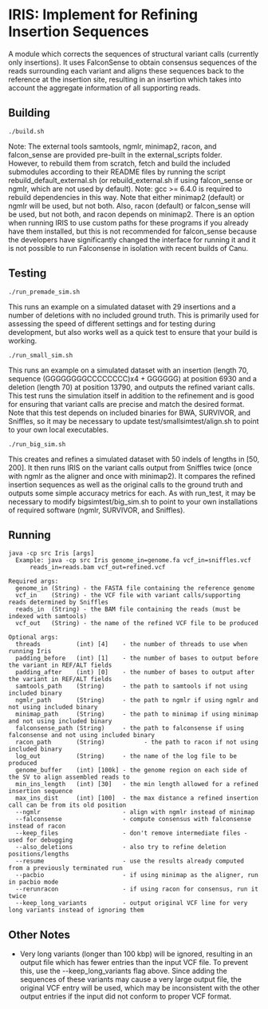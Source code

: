 # IRIS: Implement for Refining Insertion Sequences
A module which corrects the sequences of structural variant calls (currently only insertions).  It uses FalconSense to obtain consensus sequences of the reads surrounding each variant and aligns these sequences back to the reference at the insertion site, resulting in an insertion which takes into account the aggregate information of all supporting reads.

## Building

```./build.sh```

Note: The external tools samtools, ngmlr, minimap2, racon, and falcon_sense are provided pre-built in the external_scripts folder.  
However, to rebuild them from scratch, fetch and build the included submodules according to their README files by running the script rebuild_default_external.sh (or rebuild_external.sh if using falcon_sense or ngmlr, which are not used by default).  Note: gcc >= 6.4.0 is required to rebuild dependencies in this way.
Note that either minimap2 (default) or ngmlr will be used, but not both.
Also, racon (default) or falcon_sense will be used, but not both, and racon depends on minimap2.
There is an option when running IRIS to use custom paths for these programs if you already have them installed, but this is not recommended for falcon_sense 
because the developers have significantly changed the interface for running it and it is not possible to run Falconsense in isolation with recent builds of Canu.

## Testing

```./run_premade_sim.sh```

This runs an example on a simulated dataset with 29 insertions and a number of deletions with no included ground truth.
This is primarily used for assessing the speed of different settings and for testing during development,
but also works well as a quick test to ensure that your build is working.

```./run_small_sim.sh```

This runs an example on a simulated dataset with an insertion 
(length 70, sequence (GGGGGGGGCCCCCCCC)x4 + GGGGGG) at position 6930 
and a deletion (length 70) at position 13790, and outputs the refined variant calls.
This test runs the simulation itself in addition to the refinement and is good for ensuring that variant calls are precise and match the desired format.
Note that this test depends on included binaries for BWA, SURVIVOR, and Sniffles,
so it may be necessary to update test/smallsimtest/align.sh to point to your own local executables.

```./run_big_sim.sh```

This creates and refines a simulated dataset with 50 indels of lengths in [50, 200].  It then
runs IRIS on the variant calls output from Sniffles twice (once with ngmlr as the aligner and once with minimap2).
It compares the refined insertion sequences as well as the original calls to the ground truth and outputs some simple accuracy metrics for each.
As with run_test, it may be necessary to modify bigsimtest/big_sim.sh to point to your own installations of required software (ngmlr, SURVIVOR, and Sniffles).

## Running 

```
java -cp src Iris [args]
  Example: java -cp src Iris genome_in=genome.fa vcf_in=sniffles.vcf 
      reads_in=reads.bam vcf_out=refined.vcf

Required args:
  genome_in (String) - the FASTA file containing the reference genome
  vcf_in    (String) - the VCF file with variant calls/supporting reads determined by Sniffles
  reads_in  (String) - the BAM file containing the reads (must be indexed with samtools)
  vcf_out   (String) - the name of the refined VCF file to be produced

Optional args:
  threads          (int) [4]    - the number of threads to use when running Iris
  padding_before   (int) [1]    - the number of bases to output before the variant in REF/ALT fields
  padding_after    (int) [0]    - the number of bases to output after the variant in REF/ALT fields
  samtools_path    (String)     - the path to samtools if not using included binary
  ngmlr_path       (String)     - the path to ngmlr if using ngmlr and not using included binary
  minimap_path     (String)     - the path to minimap if using minimap and not using included binary
  falconsense_path (String)     - the path to falconsense if using falconsense and not using included binary
  racon_path       (String)           - the path to racon if not using included binary
  log_out          (String)     - the name of the log file to be produced
  genome_buffer    (int) [100k] - the genome region on each side of the SV to align assembled reads to
  min_ins_length   (int) [30]   - the min length allowed for a refined insertion sequence
  max_ins_dist     (int) [100]  - the max distance a refined insertion call can be from its old position
  --ngmlr                       - align with ngmlr instead of minimap
  --falconsense                 - compute consensus with falconsense instead of racon
  --keep_files                  - don't remove intermediate files - used for debugging
  --also_deletions              - also try to refine deletion positions/lengths
  --resume                      - use the results already computed from a previously terminated run
  --pacbio                      - if using minimap as the aligner, run in pacbio mode
  --rerunracon                  - if using racon for consensus, run it twice
  --keep_long_variants          - output original VCF line for very long variants instead of ignoring them
  ```

## Other Notes

* Very long variants (longer than 100 kbp) will be ignored, resulting in an output file which has fewer entries than the input VCF file.  To prevent this, use the --keep_long_variants flag above.  Since adding the sequences of these variants may cause a very large output file, the original VCF entry will be used, which may be inconsistent with the other output entries if the input did not conform to proper VCF format.

